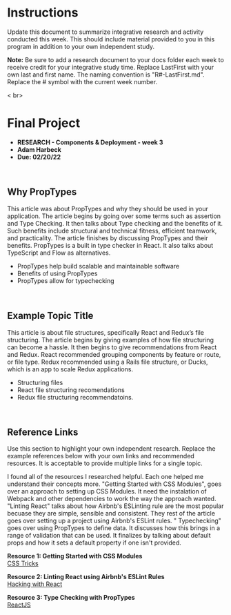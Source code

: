 # Instructions 
Update this document to summarize integrative research and activity conducted this week. This should include material provided to you in this program in addition to your own independent study.    

**Note:** Be sure to add a research document to your docs folder each week to receive credit for your integrative study time. Replace LastFirst with your own last and first name. The naming convention is "R#-LastFirst.md". Replace the # symbol with the current week number.   

< br>

# Final Project 

* **RESEARCH - Components & Deployment - week 3**
* **Adam Harbeck**
* **Due: 02/20/22**

<br>

## Why PropTypes
This article was about PropTypes and why they should be used in your application. The article begins by going over some terms such as assertion and Type Checking. It then talks about Type checking and the benefits of it. Such benefits include structural and technical fitness, efficient teamwork, and practicality. The article finishes by discussing PropTypes and their benefits. PropTypes is a built in type checker in React. It also talks about TypeScript and Flow as alternatives. 

* PropTypes help build scalable and maintainable software 
* Benefits of using PropTypes 
* PropTypes allow for typechecking 

<br>

## Example Topic Title
This article is about file structures, specifically React and Redux’s file structuring. The article begins by giving examples of how file structuring can become a hassle. It then begins to give recommendations from React and Redux. React recommended grouping components by feature or route, or file type. Redux recommended using a Rails file structure, or Ducks, which is an app to scale Redux applications. 

* Structuring files
* React file structuring recomendations
* Redux file structuring recommendatoins.


<br>

## Reference Links
Use this section to highlight your own independent research. Replace the example references below with your own links and recommended resources. It is acceptable to provide multiple links for a single topic.  

I found all of the resources I researched helpful. Each one helped me understand their concepts more. "Getting Started with CSS Modules", goes over an approach to setting up CSS Modules. It need the instalation of Webpack and other dependencies to work the way the approach wanted. "Linting React" talks about how Airbnb's ESLinting rule are the most popular becuase they are simple, sensible and consistent. They rest of the article goes over setting up a project using Airbnb's ESLint rules. " Typechecking" goes over using PropTypes to define data. It discusses how this brings in a range of validation that can be used. It finalizes by talking about default props and how it sets a default property if one isn't provided.


**Resource 1: Getting Started with CSS Modules**  
[CSS Tricks](https://css-tricks.com/css-modules-part-2-getting-started/ )  

**Resource 2: Linting React using Airbnb's ESLint Rules**    
[Hacking with React](http://www.hackingwithreact.com/read/1/40/linting-react-using-airbnbs-eslint-rules )

**Resource 3: Type Checking with PropTypes**      
[ReactJS](https://reactjs.org/docs/typechecking-with-proptypes.html)




